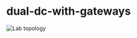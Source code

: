 # dual-dc-with-gateways

![Lab topology](https://avd.sh/en/stable/examples/dual-dc-l3ls/images/avd-dual-dc-l3ls-example.svg)
